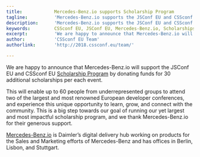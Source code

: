 ```yaml
---
title:            Mercedes-Benz.io supports Scholarship Program
tagline:          'Mercedes-Benz.io supports the JSConf EU and CSSconf EU Scholarship Program'
description:      'Mercedes-Benz.io supports the JSConf EU and CSSconf EU Scholarship Program'
keywords:         CSSconf EU, JSConf EU, Mercedes-Benz.io, Scholarships, Sponsor
excerpt:          'We are happy to announce that Mercedes-Benz.io will support the JSConf EU and CSSconf EU Scholarship Program by donating funds for 30 additional scholarships per each event.'
author:           'CSSconf EU Team'
authorlink:       'http://2018.cssconf.eu/team/'

---
```


We are happy to announce that Mercedes-Benz.io will support the JSConf EU and CSSconf EU <a href="https://2018.cssconf.eu/scholarships/">Scholarship Program</a> by donating funds for 30 additional scholarships per each event.

This will enable up to 60 people from underrepresented groups to attend two of the largest and most renowned European developer conferences, and experience this unique opportunity to learn, grow, and connect with the community. This is a big step towards our goal of running our yet largest and most impactful scholarship program, and we thank Mercedes-Benz.io for their generous support.

<a href="http://Mercedes-Benz.io">Mercedes-Benz.io</a> is Daimler’s digital delivery hub working on products for the Sales and Marketing efforts of Mercedes-Benz and has offices in Berlin, Lisbon, and Stuttgart.
